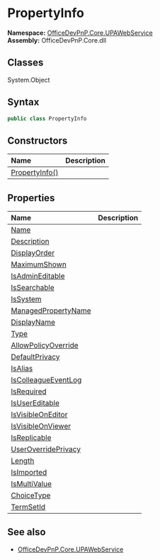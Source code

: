 # PropertyInfo
  
**Namespace:** [OfficeDevPnP.Core.UPAWebService](OfficeDevPnP.Core.UPAWebService.md)  
**Assembly:** OfficeDevPnP.Core.dll  
## Classes
System.Object  
## Syntax
```C#
public class PropertyInfo
```
## Constructors
|**Name**|**Description**|
|:-----|:-----|
| [PropertyInfo()](PropertyInfoconstructor1details.md) | 
## Properties
|**Name**|**Description**|
|:-----|:-----|
| [Name](PropertyInfo.Name.md) | 
| [Description](PropertyInfo.Description.md) | 
| [DisplayOrder](PropertyInfo.DisplayOrder.md) | 
| [MaximumShown](PropertyInfo.MaximumShown.md) | 
| [IsAdminEditable](PropertyInfo.IsAdminEditable.md) | 
| [IsSearchable](PropertyInfo.IsSearchable.md) | 
| [IsSystem](PropertyInfo.IsSystem.md) | 
| [ManagedPropertyName](PropertyInfo.ManagedPropertyName.md) | 
| [DisplayName](PropertyInfo.DisplayName.md) | 
| [Type](PropertyInfo.Type.md) | 
| [AllowPolicyOverride](PropertyInfo.AllowPolicyOverride.md) | 
| [DefaultPrivacy](PropertyInfo.DefaultPrivacy.md) | 
| [IsAlias](PropertyInfo.IsAlias.md) | 
| [IsColleagueEventLog](PropertyInfo.IsColleagueEventLog.md) | 
| [IsRequired](PropertyInfo.IsRequired.md) | 
| [IsUserEditable](PropertyInfo.IsUserEditable.md) | 
| [IsVisibleOnEditor](PropertyInfo.IsVisibleOnEditor.md) | 
| [IsVisibleOnViewer](PropertyInfo.IsVisibleOnViewer.md) | 
| [IsReplicable](PropertyInfo.IsReplicable.md) | 
| [UserOverridePrivacy](PropertyInfo.UserOverridePrivacy.md) | 
| [Length](PropertyInfo.Length.md) | 
| [IsImported](PropertyInfo.IsImported.md) | 
| [IsMultiValue](PropertyInfo.IsMultiValue.md) | 
| [ChoiceType](PropertyInfo.ChoiceType.md) | 
| [TermSetId](PropertyInfo.TermSetId.md) | 
## See also
- [OfficeDevPnP.Core.UPAWebService](OfficeDevPnP.Core.UPAWebService.md)
